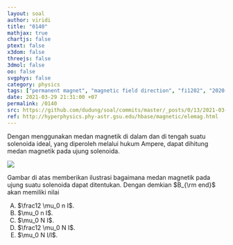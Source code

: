 ```yaml
---
layout: soal
author: viridi
title: "0140"
mathjax: true
chartjs: false
ptext: false
x3dom: false
threejs: false
3dmol: false
oo: false
svgphys: false
category: physics
tags: ["permanent magnet", "magnetic field direction", "fi1202", "2020-1"]
date: 2021-03-29 21:31:00 +07
permalink: /0140
src: https://github.com/dudung/soal/commits/master/_posts/0/13/2021-03-29-permanent-magnet-b-dir.md
ref: http://hyperphysics.phy-astr.gsu.edu/hbase/magnetic/elemag.html
---
```

Dengan menggunakan medan magnetik di dalam dan di tengah suatu solenoida ideal, yang diperoleh melalui hukum Ampere, dapat dihitung medan magnetik pada ujung solenoida.

![]({{site.baseurl}}/assets/img/0/13/0139.png)

Gambar di atas memberikan ilustrasi bagaimana medan magnetik pada ujung suatu solenoida dapat ditentukan. Dengan demkian $B_{\rm end}$ akan memiliki nilai

<ol type="A">
<li>$\frac12 \mu_0 n I$.
<li>$\mu_0 n I$.
<li>$\mu_0 N I$.
<li>$\frac12 \mu_0 N I$.
<li>$\mu_0 N I/l$.
